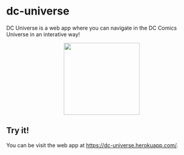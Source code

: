 # dc-universe

<p>DC Universe is a web app where you can navigate in the DC Comics Universe in an interative way!</p>

<p align="center">
<img
width="200"
height="190"
src="http://vignette1.wikia.nocookie.net/batman/images/d/d8/Dclogo2012.png/revision/latest?cb=20120125160802"/>
</p>

<h2>Try it!</h2>
<p>You can be visit the web app at <a href="https://dc-universe.herokuapp.com/">https://dc-universe.herokuapp.com/</a>.</p>
